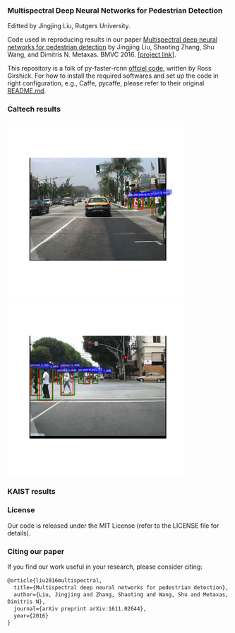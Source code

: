 ### Multispectral Deep Neural Networks for Pedestrian Detection
Editted by Jingjing Liu, Rutgers University.

Code used in reproducing results in our paper [Multispectral deep neural networks for pedestrian detection](http://paul.rutgers.edu/~jl1322/papers/BMVC16_liu.pdf) by Jingjing Liu, Shaoting Zhang, Shu Wang, and Dimitris N. Metaxas. BMVC 2016. [[project link]](http://paul.rutgers.edu/~jl1322/multispectral.htm).

This repository is a folk of py-faster-rcnn [offciel code](https://github.com/rbgirshick/py-faster-rcnn), written by Ross Girshick. For how to install the required softwares and set up the code in right configuration, e.g., Caffe, pycaffe, please refer to their original [README.md](https://github.com/rbgirshick/py-faster-rcnn/blob/master/README.md).

### Caltech results
<img src="examples/caltech_result_1.png" width="400px" height="400px"/> <img src="examples/caltech_result_2.png" width="400px" height="400px"/>

### KAIST results

### License

Our code is released under the MIT License (refer to the LICENSE file for details).

### Citing our paper
If you find our work useful in your research, please consider citing:

```
@article{liu2016multispectral,
  title={Multispectral deep neural networks for pedestrian detection},
  author={Liu, Jingjing and Zhang, Shaoting and Wang, Shu and Metaxas, Dimitris N},
  journal={arXiv preprint arXiv:1611.02644},
  year={2016}
}
```
